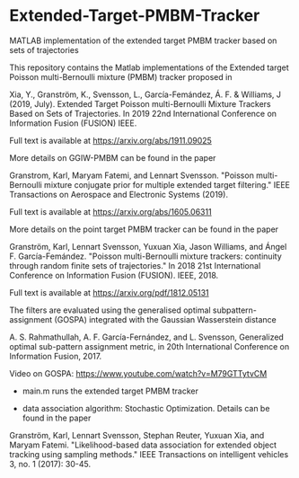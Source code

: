 # Extended-Target-PMBM-Tracker
MATLAB implementation of the extended target PMBM tracker based on sets of trajectories

This repository contains the Matlab implementations of the Extended target Poisson multi-Bernoulli mixture (PMBM) tracker proposed in 

Xia, Y., Granström, K., Svensson, L., García-Femández, Á. F. & Williams, J (2019, July). Extended Target Poisson multi-Bernoulli Mixture Trackers Based on Sets of Trajectories. In 2019 22nd International Conference on Information Fusion (FUSION) IEEE.

Full text is available at https://arxiv.org/abs/1911.09025

More details on GGIW-PMBM can be found in the paper

Granstrom, Karl, Maryam Fatemi, and Lennart Svensson. "Poisson multi-Bernoulli mixture conjugate prior for multiple extended target filtering." IEEE Transactions on Aerospace and Electronic Systems (2019).

Full text is available at https://arxiv.org/abs/1605.06311

More details on the point target PMBM tracker can be found in the paper 

Granström, Karl, Lennart Svensson, Yuxuan Xia, Jason Williams, and Ángel F. García-Femández. "Poisson multi-Bernoulli mixture trackers: continuity through random finite sets of trajectories." In 2018 21st International Conference on Information Fusion (FUSION). IEEE, 2018.

Full text is available at https://arxiv.org/pdf/1812.05131


The filters are evaluated using the generalised optimal subpattern-assignment (GOSPA) integrated with the Gaussian Wasserstein distance

A. S. Rahmathullah, A. F. García-Fernández, and L. Svensson, Generalized optimal sub-pattern assignment metric, in 20th International
Conference on Information Fusion, 2017.

Video on GOSPA: https://www.youtube.com/watch?v=M79GTTytvCM


- main.m runs the extended target PMBM tracker

- data association algorithm: Stochastic Optimization. Details can be found in the paper

Granström, Karl, Lennart Svensson, Stephan Reuter, Yuxuan Xia, and Maryam Fatemi. "Likelihood-based data association for extended object tracking using sampling methods." IEEE Transactions on intelligent vehicles 3, no. 1 (2017): 30-45.

